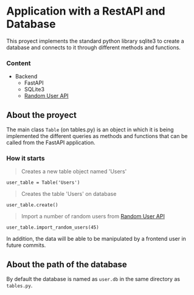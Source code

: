 # Application with a RestAPI and Database

This proyect implements the standard python library sqlite3 to create a database
and connects to it through different methods and functions.

### Content

- Backend
  - FastAPI
  - SQLite3
  - [Random User API](randomuser.me)

## About the proyect

The main class `Table` (on tables.py) is an object in which it is being implemented
the different queries as methods and functions that can be called from the FastAPI
application.

### How it starts

> Creates a new table object named 'Users'

```
user_table = Table('Users')
```

> Creates the table 'Users' on database

```
user_table.create()
```

> Import a number of random users from [Random User API](randomuser.me)

```
user_table.import_random_users(45)
```

In addition, the data will be able to be manipulated by a frontend user
in future commits.

## About the path of the database

By default the database is named as `user.db` in the same directory as `tables.py`.
